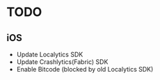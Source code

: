 # TODO

## iOS

- Update Localytics SDK
- Update Crashlytics(Fabric) SDK
- Enable Bitcode (blocked by old Localytics SDK)
